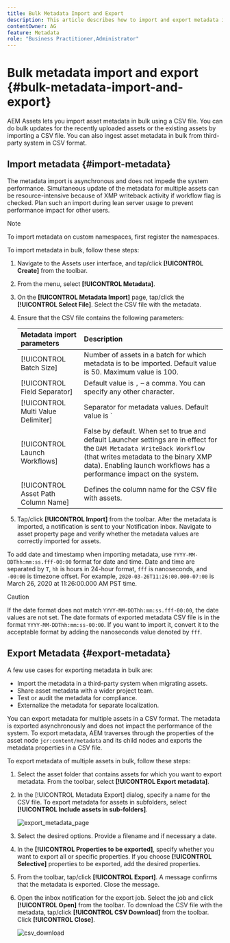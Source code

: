 ```yaml
---
title: Bulk Metadata Import and Export
description: This article describes how to import and export metadata in bulk.
contentOwner: AG
feature: Metadata
role: "Business Practitioner,Administrator"
---
```


# Bulk metadata import and export {#bulk-metadata-import-and-export}

AEM Assets lets you import asset metadata in bulk using a CSV file. You can do bulk updates for the recently uploaded assets or the existing assets by importing a CSV file. You can also ingest asset metadata in bulk from third-party system in CSV format.

## Import metadata {#import-metadata}

The metadata import is asynchronous and does not impede the system performance. Simultaneous update of the metadata for multiple assets can be resource-intensive because of XMP writeback activity if workflow flag is checked. Plan such an import during lean server usage to prevent performance impact for other users.

>[!NOTE]
>
>To import metadata on custom namespaces, first register the namespaces.

To import metadata in bulk, follow these steps:

1. Navigate to the Assets user interface, and tap/click **[!UICONTROL Create]** from the toolbar.
1. From the menu, select **[!UICONTROL Metadata]**.
1. On the **[!UICONTROL Metadata Import]** page, tap/click the **[!UICONTROL Select File]**.  Select the CSV file with the metadata.
1. Ensure that the CSV file contains the following parameters:

    | Metadata import parameters | Description |
    |:---|:---|
    | [!UICONTROL Batch Size] | Number of assets in a batch for which metadata is to be imported. Default value is 50. Maximum value is 100. |
    | [!UICONTROL Field Separator] | Default value is `,` &ndash; a comma. You can specify any other character. |
    | [!UICONTROL Multi Value Delimiter] | Separator for metadata values. Default value is `|` &ndash; a pipe. |
    | [!UICONTROL Launch Workflows] | False by default. When set to true and default Launcher settings are in effect for the `DAM Metadata WriteBack Workflow` (that writes metadata to the binary XMP data). Enabling launch workflows has a performance impact on the system. |
    | [!UICONTROL Asset Path Column Name] | Defines the column name for the CSV file with assets. |

1. Tap/click **[!UICONTROL Import]** from the toolbar. After the metadata is imported, a notification is sent to your Notification inbox. Navigate to asset property page and verify whether the metadata values are correctly imported for assets.

To add date and timestamp when importing metadata, use `YYYY-MM-DDThh:mm:ss.fff-00:00` format for date and time. Date and time are separated by `T`, `hh` is hours in 24-hour format, `fff` is nanoseconds, and `-00:00` is timezone offset. For example, `2020-03-26T11:26:00.000-07:00` is March 26, 2020 at 11:26:00.000 AM PST time.

>[!CAUTION]
>
>If the date format does not match `YYYY-MM-DDThh:mm:ss.fff-00:00`, the date values are not set. The date formats of exported metadata CSV file is in the format `YYYY-MM-DDThh:mm:ss-00:00`. If you want to import it, convert it to the acceptable format by adding the nanoseconds value denoted by `fff`.

## Export Metadata {#export-metadata}

A few use cases for exporting metadata in bulk are:

* Import the metadata in a third-party system when migrating assets.
* Share asset metadata with a wider project team.
* Test or audit the metadata for compliance.
* Externalize the metadata for separate localization.

You can export metadata for multiple assets in a CSV format. The metadata is exported asynchronously and does not impact the performance of the system. To export metadata, AEM traverses through the properties of the asset node `jcr:content/metadata` and its child nodes and exports the metadata properties in a CSV file.

To export metadata of multiple assets in bulk, follow these steps:

1. Select the asset folder that contains assets for which you want to export metadata. From the toolbar, select **[!UICONTROL Export metadata]**.

1. In the [!UICONTROL Metadata Export] dialog, specify a name for the CSV file. To export metadata for assets in subfolders, select **[!UICONTROL Include assets in sub-folders]**.

   ![export_metadata_page](assets/export_metadata_page.png)

1. Select the desired options. Provide a filename and if necessary a date.
1. In the **[!UICONTROL Properties to be exported]**, specify whether you want to export all or specific properties. If you choose **[!UICONTROL Selective]** properties to be exported, add the desired properties.

1. From the toolbar, tap/click **[!UICONTROL Export]**. A message confirms that the metadata is exported. Close the message.

1. Open the inbox notification for the export job. Select the job and click **[!UICONTROL Open]** from the toolbar. To download the CSV file with the metadata, tap/click **[!UICONTROL CSV Download]** from the toolbar. Click **[!UICONTROL Close]**.

   ![csv_download](assets/csv_download.png)
